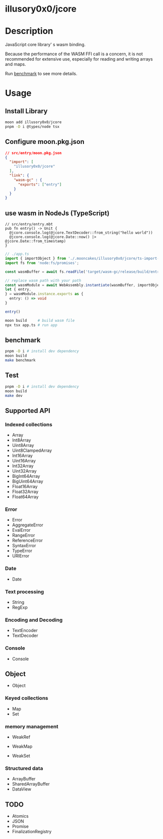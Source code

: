 # illusory0x0/jcore

# Description

JavaScript core library' s wasm binding.

Because the performance of the WASM FFI call is a concern, it is not recommended for extensive use, especially for reading and writing arrays and maps.

Run [benchmark](#benchmark) to see more details. 


# Usage

## Install Library 
```bash
moon add illusory0x0/jcore
pnpm -D i @types/node tsx
```



## Configure moon.pkg.json 
```json
// src/entry/moon.pkg.json
{
  "import": [
    "illusory0x0/jcore"
  ],
  "link": {
    "wasm-gc" : {
      "exports": ["entry"]
    }
  }
} 
```

## use wasm in NodeJs (TypeScript)

```moonbit
// src/entry/entry.mbt
pub fn entry() -> Unit {
  @jcore.console.log(@jcore.TextDecoder::from_string("hello world"))
  @jcore.console.log(@jcore.Date::now() |> @jcore.Date::from_timestamp)
}
```


```typescript
// ./app.ts
import { importObject } from './.mooncakes/illusory0x0/jcore/ts-import-object/import-object.js'
import fs from 'node:fs/promises';

const wasmBuffer = await fs.readFile('target/wasm-gc/release/build/entry/entry.wasm');

// replace wasm path with your path 
const wasmModule = await WebAssembly.instantiate(wasmBuffer, importObject);
let { entry,
} = wasmModule.instance.exports as {
  entry: () => void 
}

entry()
```



```bash 
moon build     # build wasm file
npx tsx app.ts # run app
```

## benchmark

```bash
pnpm -D i # install dev dependency
moon build
make benchmark
```


## Test

```bash
pnpm -D i # install dev dependency
moon build
make dev
```


## Supported API 

### Indexed collections

* Array
* Int8Array
* Uint8Array
* Uint8ClampedArray
* Int16Array
* Uint16Array
* Int32Array
* Uint32Array
* BigInt64Array
* BigUint64Array
* Float16Array
* Float32Array
* Float64Array

### Error 

* Error
* AggregateError
* EvalError
* RangeError
* ReferenceError
* SyntaxError
* TypeError
* URIError

### Date 

* Date 

### Text processing

* String 
* RegExp

### Encoding and Decoding

* TextEncoder
* TextDecoder

### Console 

* Console

## Object 

* Object

### Keyed collections

* Map
* Set

### memory management

* WeakRef
* WeakMap

* WeakSet

### Structured data

* ArrayBuffer
* SharedArrayBuffer
* DataView


## TODO 
* Atomics
* JSON
* Promise
* FinalizationRegistry
